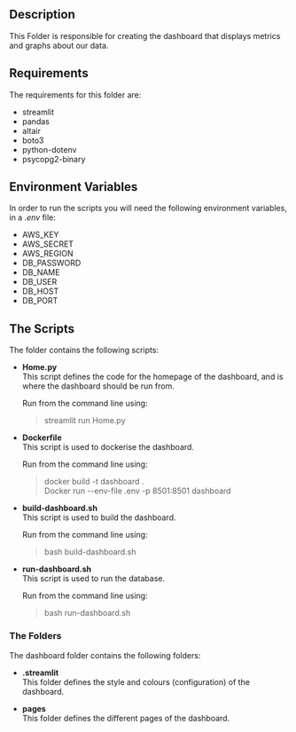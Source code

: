 ## Description

This Folder is responsible for creating the dashboard that displays metrics and graphs about our data.


## Requirements
The requirements for this folder are:
- streamlit
- pandas
- altair
- boto3
- python-dotenv
- psycopg2-binary



## Environment Variables
In order to run the scripts you will need the following environment variables, in a *.env* file:


- AWS_KEY
- AWS_SECRET
- AWS_REGION
- DB_PASSWORD
- DB_NAME
- DB_USER
- DB_HOST
- DB_PORT


## The Scripts
The folder contains the following scripts:

- **Home.py**  
This script defines the code for the homepage of the dashboard, and is where the dashboard should be run from.  

   Run from the command line using: 
  >streamlit run Home.py
  
- **Dockerfile**  
This script is used to dockerise the dashboard.  
  
  Run from the command line using: 
  >docker build -t dashboard .   
  >Docker run --env-file .env  -p 8501:8501 dashboard


- **build-dashboard.sh**  
This script is used to build the dashboard.  
  
  Run from the command line using: 
  >bash build-dashboard.sh
  
- **run-dashboard.sh**  
This script is used to run the database.  
  
  Run from the command line using:
  >bash run-dashboard.sh



### The Folders
The dashboard folder contains the following folders:

- **.streamlit**  
This folder defines the style and colours (configuration) of the dashboard.  


  
- **pages**  
This folder defines the different pages of the dashboard.